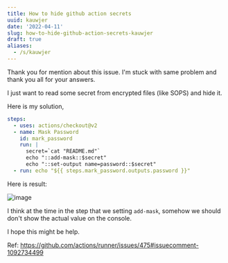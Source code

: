 ```yaml
---
title: How to hide github action secrets
uuid: kauwjer
date: '2022-04-11'
slug: how-to-hide-github-action-secrets-kauwjer
draft: true
aliases:
  - /s/kauwjer
---
```


Thank you for mention about this issue. I'm stuck with same problem and thank you all for your answers.

I just want to read some secret from encrypted files (like SOPS)  and hide it.

Here is my solution,

```yml
steps:
  - uses: actions/checkout@v2
  - name: Mask Password
    id: mark_password
    run: |
      secret=`cat "README.md"`
      echo "::add-mask::$secret"
      echo "::set-output name=password::$secret"
  - run: echo "${{ steps.mark_password.outputs.password }}"
```

Here is result:

![image](https://user-images.githubusercontent.com/3647850/162421501-1e867651-71b7-4c1c-ac99-e4373a997ffb.png)

I think at the time in the step that we setting `add-mask`, somehow we should don't show the actual value on the console.

I hope this might be help.


Ref: https://github.com/actions/runner/issues/475#issuecomment-1092734499

